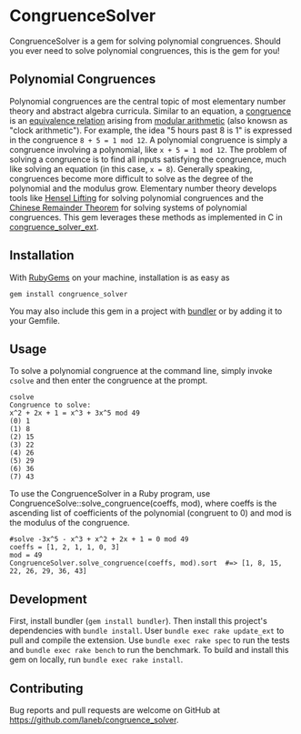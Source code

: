 # CongruenceSolver

CongruenceSolver is a gem for solving polynomial congruences. Should you ever need to solve polynomial congruences, this is the gem for you!

## Polynomial Congruences

Polynomial congruences are the central topic of most elementary number theory and abstract algebra curricula. Similar to an equation, a [congruence](https://en.wikipedia.org/wiki/Modular_equation) is an [equivalence relation](https://en.wikipedia.org/wiki/Equivalence_relation) arising from [modular arithmetic](https://en.wikipedia.org/wiki/Modular_arithmetic) (also knowsn as "clock arithmetic"). For example, the idea "5 hours past 8 is 1" is expressed in the congruence ```8 + 5 = 1 mod 12```. A polynomial congruence is simply a congruence involving a polynomial, like ```x + 5 = 1 mod 12```. The problem of solving a congruence is to find all inputs satisfying the congruence, much like solving an equation (in this case, ```x = 8```). Generally speaking, congruences become more difficult to solve as the degree of the polynomial and the modulus grow. Elementary number theory develops tools like [Hensel Lifting](https://en.wikipedia.org/wiki/Hensel%27s_lemma#Hensel_Lifting) for solving polynomial congruences and the [Chinese Remainder Theorem](https://en.wikipedia.org/wiki/Chinese_remainder_theorem) for solving systems of polynomial congruences. This gem leverages these methods as implemented in C in [congruence_solver_ext](https://github.com/laneb/congruence_solver_ext).

## Installation

With [RubyGems](https://rubygems.org/) on your machine, installation is as easy as
```shell
gem install congruence_solver
```

You may also include this gem in a project with [bundler](http://bundler.io/) or by adding it to your Gemfile.

## Usage

To solve a polynomial congruence at the command line, simply invoke `csolve` and then enter the congruence at the prompt.

```
csolve
Congruence to solve:
x^2 + 2x + 1 = x^3 + 3x^5 mod 49
(0) 1
(1) 8
(2) 15
(3) 22
(4) 26
(5) 29
(6) 36
(7) 43
```

To use the CongruenceSolver in a Ruby program, use CongruenceSolve::solve_congruence(coeffs, mod), where coeffs is the ascending list of coefficients of the polynomial (congruent to 0) and mod is the modulus of the congruence.

```
#solve -3x^5 - x^3 + x^2 + 2x + 1 = 0 mod 49
coeffs = [1, 2, 1, 1, 0, 3]
mod = 49
CongruenceSolver.solve_congruence(coeffs, mod).sort  #=> [1, 8, 15, 22, 26, 29, 36, 43]
```

## Development

First, install bundler (`gem install bundler`). Then install this project's dependencies with `bundle install`. User `bundle exec rake update_ext` to pull and compile the extension. Use `bundle exec rake spec` to run the tests and `bundle exec rake bench` to run the benchmark. To build and install this gem on locally, run `bundle exec rake install`.

## Contributing

Bug reports and pull requests are welcome on GitHub at https://github.com/laneb/congruence_solver.
